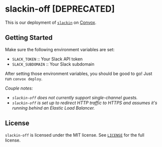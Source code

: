 # slackin-off [DEPRECATED]

This is our deployment of [`slackin`](https://github.com/rauchg/slackin) on
[Convox](https://convox.com/).

## Getting Started

Make sure the following environment variables are set:

- `SLACK_TOKEN` :: Your Slack API token
- `SLACK_SUBDOMAIN` :: Your Slack subdomain

After setting those environment variables, you should be good to go! Just run
`convox deploy`.

_Couple notes:_

- _`slackin-off` does not currently support single-channel guests._
- _`slackin-off` is set up to redirect HTTP traffic to HTTPS and assumes it's
  running behind an Elastic Load Balancer._

## License

`slackin-off` is licensed under the MIT license. See [`LICENSE`](LICENSE) for
the full license.
